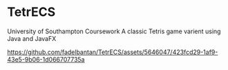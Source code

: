 # TetrECS
University of Southampton Coursework
A classic Tetris game varient using Java and JavaFX


 https://github.com/fadelbantan/TetrECS/assets/5646047/423fcd29-1af9-43e5-9b06-1d066707735a


